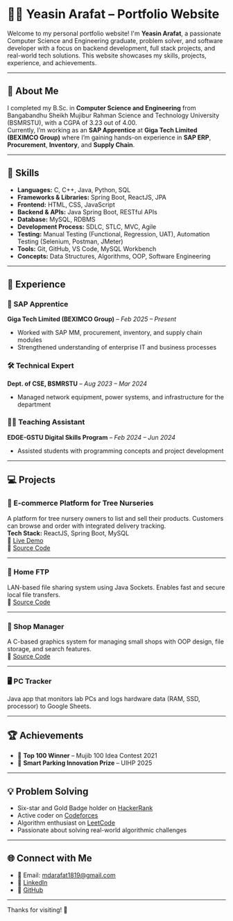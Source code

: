 # 👨‍💻 Yeasin Arafat – Portfolio Website

Welcome to my personal portfolio website! I'm **Yeasin Arafat**, a passionate Computer Science and Engineering graduate, problem solver, and software developer with a focus on backend development, full stack projects, and real-world tech solutions. This website showcases my skills, projects, experience, and achievements.

---

## 🚀 About Me

I completed my B.Sc. in **Computer Science and Engineering** from Bangabandhu Sheikh Mujibur Rahman Science and Technology University (BSMRSTU), with a CGPA of 3.23 out of 4.00.  
Currently, I’m working as an **SAP Apprentice** at **Giga Tech Limited (BEXIMCO Group)** where I’m gaining hands-on experience in **SAP ERP**, **Procurement**, **Inventory**, and **Supply Chain**.

---

## 🧠 Skills

- **Languages:** C, C++, Java, Python, SQL  
- **Frameworks & Libraries:** Spring Boot, ReactJS, JPA  
- **Frontend:** HTML, CSS, JavaScript  
- **Backend & APIs:** Java Spring Boot, RESTful APIs  
- **Database:** MySQL, RDBMS  
- **Development Process:** SDLC, STLC, MVC, Agile  
- **Testing:** Manual Testing (Functional, Regression, UAT), Automation Testing (Selenium, Postman, JMeter)  
- **Tools:** Git, GitHub, VS Code, MySQL Workbench  
- **Concepts:** Data Structures, Algorithms, OOP, Software Engineering  

---

## 💼 Experience

### 🏢 SAP Apprentice  
**Giga Tech Limited (BEXIMCO Group)** – _Feb 2025 – Present_  
- Worked with SAP MM, procurement, inventory, and supply chain modules  
- Strengthened understanding of enterprise IT and business processes  

### 🛠 Technical Expert  
**Dept. of CSE, BSMRSTU** – _Aug 2023 – Mar 2024_  
- Managed network equipment, power systems, and infrastructure for the department  

### 👨‍🏫 Teaching Assistant  
**EDGE-GSTU Digital Skills Program** – _Feb 2024 – Jun 2024_  
- Assisted students with programming concepts and project development

---

## 💻 Projects

### 🌱 E-commerce Platform for Tree Nurseries  
A platform for tree nursery owners to list and sell their products. Customers can browse and order with integrated delivery tracking.  
**Tech Stack:** ReactJS, Spring Boot, MySQL  
🔗 [Live Demo](https://horticulturebd.netlify.app/)  
🔗 [Source Code](https://github.com/mdarafat1819/HorticultureBD)

---

### 📂 Home FTP  
LAN-based file sharing system using Java Sockets. Enables fast and secure local file transfers.  
🔗 [Source Code](https://github.com/mdarafat1819/home_ftp/tree/main)

---

### 🧮 Shop Manager  
A C-based graphics system for managing small shops with OOP design, file storage, and search features.  
🔗 [Source Code](https://github.com/mdarafat1819/Shop_Manager/tree/main)

---

### 🖥 PC Tracker  
Java app that monitors lab PCs and logs hardware data (RAM, SSD, processor) to Google Sheets.

---

## 🏆 Achievements

- 🥇 **Top 100 Winner** – Mujib 100 Idea Contest 2021  
- 🥈 **Smart Parking Innovation Prize** – UIHP 2025  

---

## 💡 Problem Solving

- Six-star and Gold Badge holder on [HackerRank](https://www.hackerrank.com/profile/mdarafat1819)  
- Active coder on [Codeforces](https://codeforces.com/profile/mdarafat1819)  
- Algorithm enthusiast on [LeetCode](https://leetcode.com/u/mdarafat1819/)  
- Passionate about solving real-world algorithmic challenges

---

## 🌐 Connect with Me

- 📧 Email: [mdarafat1819@gmail.com](mailto:mdarafat1819@gmail.com)  
- 🔗 [LinkedIn](https://www.linkedin.com/in/mdarafat1819)  
- 🐙 [GitHub](https://github.com/mdarafat1819)

---

Thanks for visiting! 🚀
